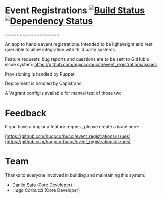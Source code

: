 # Event Registrations [![Build Status](https://secure.travis-ci.org/hugocorbucci/event_registrations.png?branch=master)](http://travis-ci.org/hugocorbucci/event_registrations) [![Dependency Status](https://gemnasium.com/hugocorbucci/event_registrations.png)](https://gemnasium.com/hugocorbucci/event_registrations)
===================

An app to handle event registrations. Intended to be lightweight and rest queriable to allow integration with third party systems.

Feature requests, bug reports and questions are to be sent to GitHub's issue system: https://github.com/hugocorbucci/event_registrations/issues


Provisioning is handled by Puppet

Deployment is handled by Capistrano

A Vagrant config is available for manual test of those two

# Feedback

If you have a bug or a feature request, please create a issue here:

[https://github.com/hugocorbucci/event_registrations/issues](https://github.com/hugocorbucci/event_registrations/issues)

# Team

Thanks to everyone involved in building and maintaining this system:

* [Danilo Sato](http://www.dtsato.com) (Core Developer)
* Hugo Corbucci (Core Developer)
